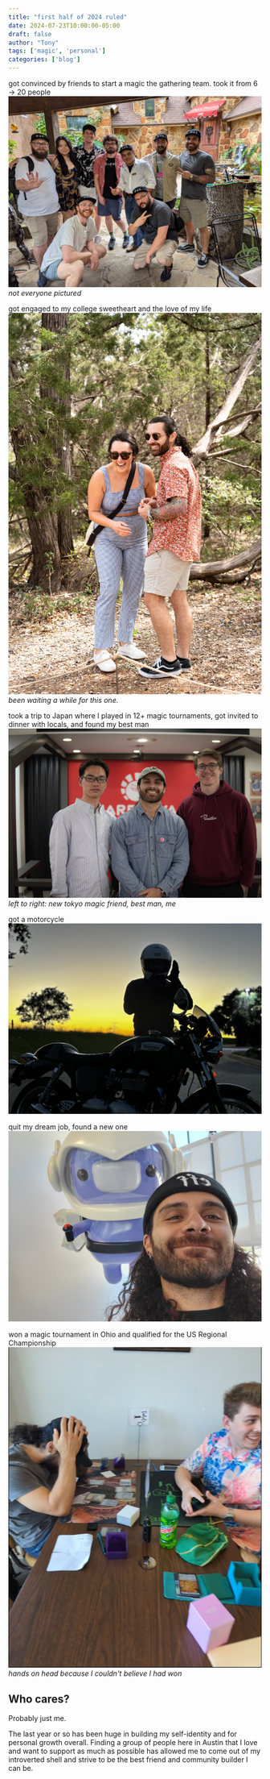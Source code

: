 ```yaml
---
title: "first half of 2024 ruled"
date: 2024-07-23T10:00:00-05:00
draft: false
author: "Tony"
tags: ['magic', 'personal']
categories: ['blog']
---
```


got convinced by friends to start a magic the gathering team. took it from 6 -> 20 people
![magic 512](/images/pictures/h1-2024/team.jpg)
*not everyone pictured*

got engaged to my college sweetheart and the love of my life
![proposal](/images/pictures/h1-2024/proposal.jpg)
*been waiting a while for this one.*

took a trip to Japan where I played in 12+ magic tournaments, got invited to dinner with locals, and found my best man
![proposal](/images/pictures/h1-2024/tokyo_group.jpg)
*left to right: new tokyo magic friend, best man, me*

got a motorcycle
![motorcycle](/images/pictures/h1-2024/motorcycle.jpg)

quit my dream job, found a new one
![discord](/images/pictures/h1-2024/discord.jpg)

won a magic tournament in Ohio and qualified for the US Regional Championship
![rcq win](/images/pictures/h1-2024/rcq_win.png)
*hands on head because I couldn't believe I had won*

## Who cares?
Probably just me.

The last year or so has been huge in building my self-identity and for personal growth overall. Finding a group of people here in Austin that I love and want to support as much as possible has allowed me to come out of my introverted shell and strive to be the best friend and community builder I can be.

